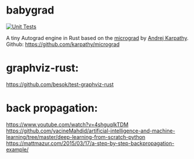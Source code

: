 # babygrad
[![Unit Tests](https://github.com/KrisJE/babygrad/actions/workflows/rust.yml/badge.svg)](https://github.com/KrisJE/babygrad/actions/workflows/rust.yml)

A tiny Autograd engine in Rust based on the [micrograd](https://www.youtube.com/watch?v=VMj-3S1tku0) by [Andrej Karpathy](https://karpathy.ai/).
Github: https://github.com/karpathy/micrograd


# graphviz-rust:
https://github.com/besok/test-graphviz-rust

# back propagation:
https://www.youtube.com/watch?v=4shguqlkTDM
https://github.com/yacineMahdid/artificial-intelligence-and-machine-learning/tree/master/deep-learning-from-scratch-python
https://mattmazur.com/2015/03/17/a-step-by-step-backpropagation-example/